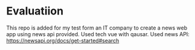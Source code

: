 # Evaluatiion
This repo is added for my test form an IT company to create a news web app using news api provided.
Used tech vue with qausar.
Used news API: https://newsapi.org/docs/get-started#search

